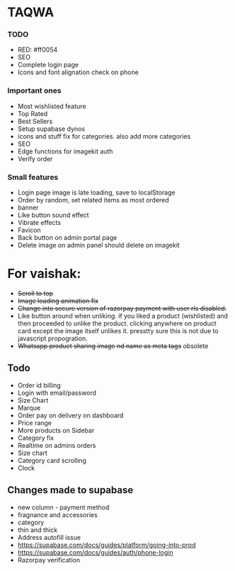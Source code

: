 # TAQWA

### TODO

- RED: #ff0054
- SEO
- Complete login page
- Icons and font alignation check on phone

### Important ones

- Most wishlisted feature
- Top Rated
- Best Sellers
- Setup supabase dynos
- icons and stuff fix for categories. also add more categories
- SEO
- Edge functions for imagekit auth
- Verify order

### Small features

- Login page image is late loading, save to localStorage
- Order by random, set related items as most ordered
- banner
- Like button sound effect
- Vibrate effects
- Favicon
- Back button on admin portal page
- Delete image on admin panel should delete on imagekit

# For vaishak:

- ~~Scroll to top~~
- ~~Image loading animation fix~~
- ~~Change into secure version of razorpay payment with user rls disabled.~~
- Like button around when unliking. if you liked a product (wishlisted) and then proceeded to unlike the product. clicking anywhere on product card except the image itself unlikes it. presstty sure this is not due to javascript propogration.
- ~~Whatsapp product sharing image nd name as meta tags~~ obsolete

## Todo

- Order id billing
- Login with email/password
- Size Chart
- Marque
- Order pay on delivery on dashboard
- Price range
- More products on Sidebar
- Category fix
- Realtime on admins orders
- Size chart
- Category card scrolling
- Clock

## Changes made to supabase

- new column - payment method
- fragnance and accessories
- category
- thin and thick
- Address autofill issue
- https://supabase.com/docs/guides/platform/going-into-prod
- https://supabase.com/docs/guides/auth/phone-login
- Razorpay verification
